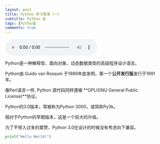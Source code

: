 ```yaml
---
layout: post
title: Python 学习笔录（一）
subtitle: Python 史
tags: [Python]
comments: true
---
```

<audio src="https://www.zhengzaixu.ml/music/童话镇.mp3" controls> </audio>

Python是一种解释型、面向对象、动态数据类型的高级程序设计语言。

Python由 Guido van Rossum 于1989年底发明，第一个**公开发行版**发行于1991年。

像Perl语言一样, Python 源代码同样遵循 **GPL(GNU General Public License)**协议。

Python的3.0版本，常被称为Python 3000，或简称Py3k。

相对于Python的早期版本，这是一个较大的升级。

为了不带入过多的累赘，Python 3.0在设计的时候没有考虑向下兼容。

```Python
print("Hello World!")
```
